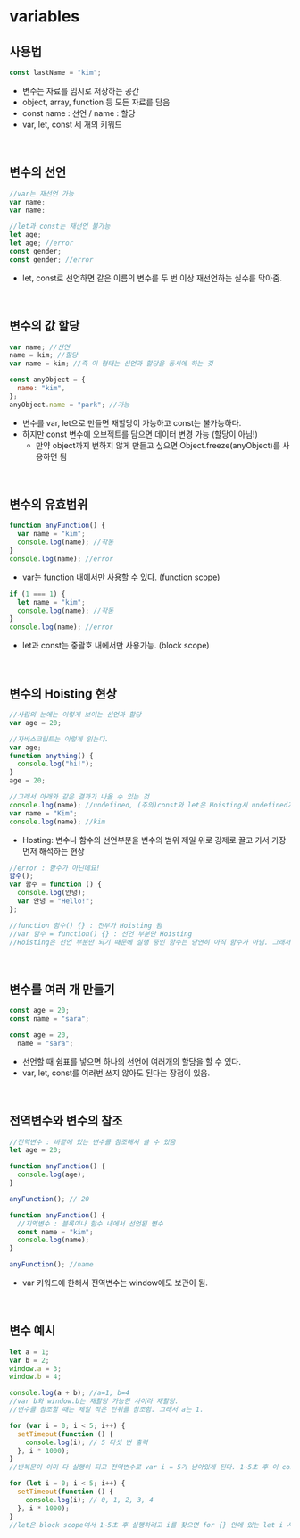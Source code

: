 # variables

## 사용법

```js
const lastName = "kim";
```

- 변수는 자료를 임시로 저장하는 공간
- object, array, function 등 모든 자료를 담음
- const name : 선언 / name : 할당
- var, let, const 세 개의 키워드

<br />

## 변수의 선언

```js
//var는 재선언 가능
var name;
var name;

//let과 const는 재선언 불가능
let age;
let age; //error
const gender;
const gender; //error
```

- let, const로 선언하면 같은 이름의 변수를 두 번 이상 재선언하는 실수를 막아줌.

<br />

## 변수의 값 할당

```js
var name; //선언
name = kim; //할당
var name = kim; //즉 이 형태는 선언과 할당을 동시에 하는 것

const anyObject = {
  name: "kim",
};
anyObject.name = "park"; //가능
```

- 변수를 var, let으로 만들면 재할당이 가능하고 const는 불가능하다.
- 하지만 const 변수에 오브젝트를 담으면 데이터 변경 가능 (할당이 아님!)
  - 만약 object까지 변하지 않게 만들고 싶으면 Object.freeze(anyObject)를 사용하면 됨

<br />

## 변수의 유효범위

```js
function anyFunction() {
  var name = "kim";
  console.log(name); //작동
}
console.log(name); //error
```

- var는 function 내에서만 사용할 수 있다. (function scope)

```js
if (1 === 1) {
  let name = "kim";
  console.log(name); //작동
}
console.log(name); //error
```

- let과 const는 중괄호 내에서만 사용가능. (block scope)

<br />

## 변수의 Hoisting 현상

```js
//사람의 눈에는 이렇게 보이는 선언과 할당
var age = 20;
```

```js
//자바스크립트는 이렇게 읽는다.
var age;
function anything() {
  console.log("hi!");
}
age = 20;

//그래서 아래와 같은 결과가 나올 수 있는 것
console.log(name); //undefined, (주의)const와 let은 Hoisting시 undefined가 자동으로 할당되지 않음.
var name = "Kim";
console.log(name); //kim
```

- Hosting: 변수나 함수의 선언부분을 변수의 범위 제일 위로 강제로 끌고 가서 가장 먼저 해석하는 현상

```js
//error : 함수가 아닌데요!
함수();
var 함수 = function () {
  console.log(안녕);
  var 안녕 = "Hello!";
};

//function 함수() {} : 전부가 Hoisting 됨
//var 함수 = function() {} : 선언 부분만 Hoisting
//Hoisting은 선언 부분만 되기 때문에 실행 중인 함수는 당연히 아직 함수가 아님. 그래서 에러.
```

<br />

## 변수를 여러 개 만들기

```js
const age = 20;
const name = "sara";

const age = 20,
  name = "sara";
```

- 선언할 때 쉼표를 넣으면 하나의 선언에 여러개의 할당을 할 수 있다.
- var, let, const를 여러번 쓰지 않아도 된다는 장점이 있음.

<br />

## 전역변수와 변수의 참조

```js
//전역변수 : 바깥에 있는 변수를 참조해서 쓸 수 있음
let age = 20;

function anyFunction() {
  console.log(age);
}

anyFunction(); // 20
```

```js
function anyFunction() {
  //지역변수 : 블록이나 함수 내에서 선언된 변수
  const name = "kim";
  console.log(name);
}

anyFunction(); //name
```

- var 키워드에 한해서 전역변수는 window에도 보관이 됨.

<br />

## 변수 예시

```js
let a = 1;
var b = 2;
window.a = 3;
window.b = 4;

console.log(a + b); //a=1, b=4
//var b와 window.b는 재할당 가능한 사이라 재할당.
//변수를 참조할 때는 제일 작은 단위를 참조함. 그래서 a는 1.
```

```js
for (var i = 0; i < 5; i++) {
  setTimeout(function () {
    console.log(i); // 5 다섯 번 출력
  }, i * 1000);
}
//반복문이 이미 다 실행이 되고 전역변수로 var i = 5가 남아있게 된다. 1~5초 후 이 console.log를 실행하려고 하는데 전역변수 i는 5라 5가 다섯 번 출력이 됨

for (let i = 0; i < 5; i++) {
  setTimeout(function () {
    console.log(i); // 0, 1, 2, 3, 4
  }, i * 1000);
}
//let은 block scope여서 1~5초 후 실행하려고 i를 찾으면 for {} 안에 있는 let i 사용가능
```
